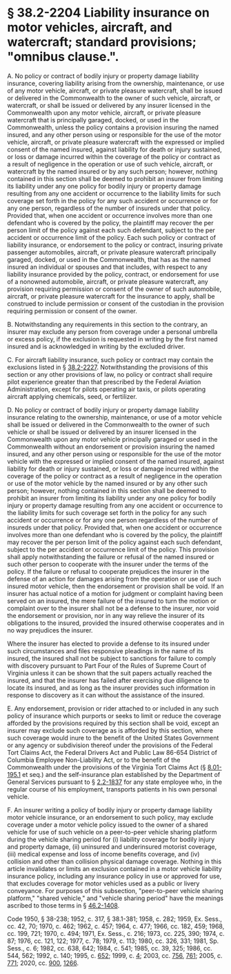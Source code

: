 # § 38.2-2204 Liability insurance on motor vehicles, aircraft, and watercraft; standard provisions; "omnibus clause.".

<p>A. No policy or contract of bodily injury or property damage liability insurance, covering liability arising from the ownership, maintenance, or use of any motor vehicle, aircraft, or private pleasure watercraft, shall be issued or delivered in the Commonwealth to the owner of such vehicle, aircraft, or watercraft, or shall be issued or delivered by any insurer licensed in the Commonwealth upon any motor vehicle, aircraft, or private pleasure watercraft that is principally garaged, docked, or used in the Commonwealth, unless the policy contains a provision insuring the named insured, and any other person using or responsible for the use of the motor vehicle, aircraft, or private pleasure watercraft with the expressed or implied consent of the named insured, against liability for death or injury sustained, or loss or damage incurred within the coverage of the policy or contract as a result of negligence in the operation or use of such vehicle, aircraft, or watercraft by the named insured or by any such person; however, nothing contained in this section shall be deemed to prohibit an insurer from limiting its liability under any one policy for bodily injury or property damage resulting from any one accident or occurrence to the liability limits for such coverage set forth in the policy for any such accident or occurrence or for any one person, regardless of the number of insureds under that policy. Provided that, when one accident or occurrence involves more than one defendant who is covered by the policy, the plaintiff may recover the per person limit of the policy against each such defendant, subject to the per accident or occurrence limit of the policy. Each such policy or contract of liability insurance, or endorsement to the policy or contract, insuring private passenger automobiles, aircraft, or private pleasure watercraft principally garaged, docked, or used in the Commonwealth, that has as the named insured an individual or spouses and that includes, with respect to any liability insurance provided by the policy, contract, or endorsement for use of a nonowned automobile, aircraft, or private pleasure watercraft, any provision requiring permission or consent of the owner of such automobile, aircraft, or private pleasure watercraft for the insurance to apply, shall be construed to include permission or consent of the custodian in the provision requiring permission or consent of the owner.</p><p>B. Notwithstanding any requirements in this section to the contrary, an insurer may exclude any person from coverage under a personal umbrella or excess policy, if the exclusion is requested in writing by the first named insured and is acknowledged in writing by the excluded driver.</p><p>C. For aircraft liability insurance, such policy or contract may contain the exclusions listed in § <a href='/vacode/38.2-2227/'>38.2-2227</a>. Notwithstanding the provisions of this section or any other provisions of law, no policy or contract shall require pilot experience greater than that prescribed by the Federal Aviation Administration, except for pilots operating air taxis, or pilots operating aircraft applying chemicals, seed, or fertilizer.</p><p>D. No policy or contract of bodily injury or property damage liability insurance relating to the ownership, maintenance, or use of a motor vehicle shall be issued or delivered in the Commonwealth to the owner of such vehicle or shall be issued or delivered by an insurer licensed in the Commonwealth upon any motor vehicle principally garaged or used in the Commonwealth without an endorsement or provision insuring the named insured, and any other person using or responsible for the use of the motor vehicle with the expressed or implied consent of the named insured, against liability for death or injury sustained, or loss or damage incurred within the coverage of the policy or contract as a result of negligence in the operation or use of the motor vehicle by the named insured or by any other such person; however, nothing contained in this section shall be deemed to prohibit an insurer from limiting its liability under any one policy for bodily injury or property damage resulting from any one accident or occurrence to the liability limits for such coverage set forth in the policy for any such accident or occurrence or for any one person regardless of the number of insureds under that policy. Provided that, when one accident or occurrence involves more than one defendant who is covered by the policy, the plaintiff may recover the per person limit of the policy against each such defendant, subject to the per accident or occurrence limit of the policy. This provision shall apply notwithstanding the failure or refusal of the named insured or such other person to cooperate with the insurer under the terms of the policy. If the failure or refusal to cooperate prejudices the insurer in the defense of an action for damages arising from the operation or use of such insured motor vehicle, then the endorsement or provision shall be void. If an insurer has actual notice of a motion for judgment or complaint having been served on an insured, the mere failure of the insured to turn the motion or complaint over to the insurer shall not be a defense to the insurer, nor void the endorsement or provision, nor in any way relieve the insurer of its obligations to the insured, provided the insured otherwise cooperates and in no way prejudices the insurer.</p><p>Where the insurer has elected to provide a defense to its insured under such circumstances and files responsive pleadings in the name of its insured, the insured shall not be subject to sanctions for failure to comply with discovery pursuant to Part Four of the Rules of Supreme Court of Virginia unless it can be shown that the suit papers actually reached the insured, and that the insurer has failed after exercising due diligence to locate its insured, and as long as the insurer provides such information in response to discovery as it can without the assistance of the insured.</p><p>E. Any endorsement, provision or rider attached to or included in any such policy of insurance which purports or seeks to limit or reduce the coverage afforded by the provisions required by this section shall be void, except an insurer may exclude such coverage as is afforded by this section, where such coverage would inure to the benefit of the United States Government or any agency or subdivision thereof under the provisions of the Federal Tort Claims Act, the Federal Drivers Act and Public Law 86-654 District of Columbia Employee Non-Liability Act, or to the benefit of the Commonwealth under the provisions of the Virginia Tort Claims Act (§ <a href='/vacode/8.01-195.1/'>8.01-195.1</a> et seq.) and the self-insurance plan established by the Department of General Services pursuant to § <a href='/vacode/2.2-1837/'>2.2-1837</a> for any state employee who, in the regular course of his employment, transports patients in his own personal vehicle.</p><p>F. An insurer writing a policy of bodily injury or property damage liability motor vehicle insurance, or an endorsement to such policy, may exclude coverage under a motor vehicle policy issued to the owner of a shared vehicle for use of such vehicle on a peer-to-peer vehicle sharing platform during the vehicle sharing period for (i) liability coverage for bodily injury and property damage, (ii) uninsured and underinsured motorist coverage, (iii) medical expense and loss of income benefits coverage, and (iv) collision and other than collision physical damage coverage. Nothing in this article invalidates or limits an exclusion contained in a motor vehicle liability insurance policy, including any insurance policy in use or approved for use, that excludes coverage for motor vehicles used as a public or livery conveyance. For purposes of this subsection, "peer-to-peer vehicle sharing platform," "shared vehicle," and "vehicle sharing period" have the meanings ascribed to those terms in § <a href='/vacode/46.2-1408/'>46.2-1408</a>.</p><p>Code 1950, § 38-238; 1952, c. 317, § 38.1-381; 1958, c. 282; 1959, Ex. Sess., cc. 42, 70; 1970, c. 462; 1962, c. 457; 1964, c. 477; 1966, cc. 182, 459; 1968, cc. 199, 721; 1970, c. 494; 1971, Ex. Sess., c. 216; 1973, cc. 225, 390; 1974, c. 87; 1976, cc. 121, 122; 1977, c. 78; 1979, c. 113; 1980, cc. 326, 331; 1981, Sp. Sess., c. 6; 1982, cc. 638, 642; 1984, c. 541; 1985, cc. 39, 325; 1986, cc. 544, 562; 1992, c. 140; 1995, c. <a href='http://lis.virginia.gov/cgi-bin/legp604.exe?951+ful+CHAP0652'>652</a>; 1999, c. <a href='http://lis.virginia.gov/cgi-bin/legp604.exe?991+ful+CHAP0004'>4</a>; 2003, cc. <a href='http://lis.virginia.gov/cgi-bin/legp604.exe?031+ful+CHAP0756'>756</a>, <a href='http://lis.virginia.gov/cgi-bin/legp604.exe?031+ful+CHAP0761'>761</a>; 2005, c. <a href='http://lis.virginia.gov/cgi-bin/legp604.exe?051+ful+CHAP0771'>771</a>; 2020, cc. <a href='http://lis.virginia.gov/cgi-bin/legp604.exe?201+ful+CHAP0900'>900</a>, <a href='http://lis.virginia.gov/cgi-bin/legp604.exe?201+ful+CHAP1266'>1266</a>.</p>